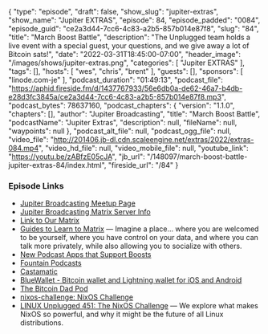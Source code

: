 {
  "type": "episode",
  "draft": false,
  "show_slug": "jupiter-extras",
  "show_name": "Jupiter EXTRAS",
  "episode": 84,
  "episode_padded": "0084",
  "episode_guid": "ce2a3d44-7cc6-4c83-a2b5-857b014e87f8",
  "slug": "84",
  "title": "March Boost Battle",
  "description": "The Unplugged team holds a live event with a special guest, your questions, and we give away a lot of Bitcoin sats!",
  "date": "2022-03-31T18:45:00-07:00",
  "header_image": "/images/shows/jupiter-extras.png",
  "categories": [
    "Jupiter EXTRAS"
  ],
  "tags": [],
  "hosts": [
    "wes",
    "chris",
    "brent"
  ],
  "guests": [],
  "sponsors": [
    "linode.com-je"
  ],
  "podcast_duration": "01:49:13",
  "podcast_file": "https://aphid.fireside.fm/d/1437767933/56e6db0a-de62-46a7-b4db-e28d3fc3845a/ce2a3d44-7cc6-4c83-a2b5-857b014e87f8.mp3",
  "podcast_bytes": 78637160,
  "podcast_chapters": {
    "version": "1.1.0",
    "chapters": [],
    "author": "Jupiter Broadcasting",
    "title": "March Boost Battle",
    "podcastName": "Jupiter Extras",
    "description": null,
    "fileName": null,
    "waypoints": null
  },
  "podcast_alt_file": null,
  "podcast_ogg_file": null,
  "video_file": "http://201406.jb-dl.cdn.scaleengine.net/extras/2022/extras-084.mp4",
  "video_hd_file": null,
  "video_mobile_file": null,
  "youtube_link": "https://youtu.be/zABfzE05cJA",
  "jb_url": "/148097/march-boost-battle-jupiter-extras-84/index.html",
  "fireside_url": "/84"
}


### Episode Links

  * [Jupiter Broadcasting Meetup Page](https://www.meetup.com/jupiterbroadcasting/ "Jupiter Broadcasting Meetup Page")
  * [Jupiter Broadcasting Matrix Server Info](https://linuxunplugged.com/matrixinfo "Jupiter Broadcasting Matrix Server Info")
  * [Link to Our Matrix](https://matrix.to/#/+lup:jupiterbroadcasting.com "Link to Our Matrix")
  * [Guides to Learn to Matrix](https://joinmatrix.org/ "Guides to Learn to Matrix") — Imagine a place... where you are welcomed to be yourself, where you have control on your data, and where you can talk more privately, while also allowing you to socialize with others.
  * [New Podcast Apps that Support Boosts](https://podcastindex.org/apps?elements=Value%2CBoostagrams "New Podcast Apps that Support Boosts")
  * [Fountain Podcasts](https://www.fountain.fm/ "Fountain Podcasts")
  * [Castamatic](https://www.castamatic.com/ "Castamatic")
  * [BlueWallet - Bitcoin wallet and Lightning wallet for iOS and Android](https://bluewallet.io/ "BlueWallet - Bitcoin wallet and Lightning wallet for iOS and Android")
  * [The Bitcoin Dad Pod](https://bitcoindadpod.fireside.fm/ "The Bitcoin Dad Pod")
  * [nixos-challenge: NixOS Challenge](https://github.com/JupiterBroadcasting/nixos-challenge/ "nixos-challenge: NixOS Challenge")
  * [LINUX Unplugged 451: The NixOS Challenge](https://linuxunplugged.com/451 "LINUX Unplugged 451: The NixOS Challenge") — We explore what makes NixOS so powerful, and why it might be the future of all Linux distributions.


